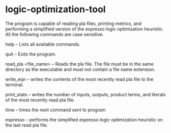 # logic-optimization-tool
The program is capable of reading pla files, printing metrics, and performing a simplified version of the espresso logic optimization heuristic. All the following commands are case sensitive.

help – Lists all available commands.

quit – Exits the program.

read_pla <file_name> – Reads the pla file. The file must be in the same directory as the executable and must not contain a file name extension.

write_eqn – writes the contents of the most recently read pla file to the terminal.

print_stats – writes the number of inputs, outputs, product terms, and literals of the most recently read pla file.

time – times the next command sent to program

espresso – performs the simplified espresso logic optimization heuristic on the last read pla file.

